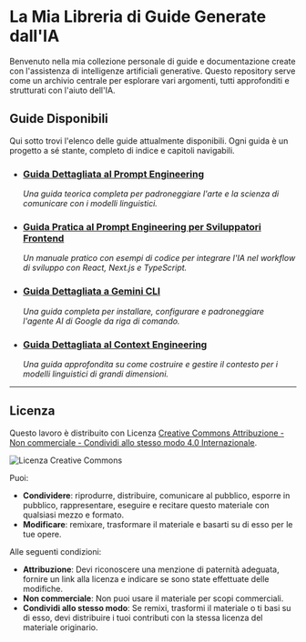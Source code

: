 # La Mia Libreria di Guide Generate dall'IA

Benvenuto nella mia collezione personale di guide e documentazione create con l'assistenza di intelligenze artificiali generative. Questo repository serve come un archivio centrale per esplorare vari argomenti, tutti approfonditi e strutturati con l'aiuto dell'IA.

## Guide Disponibili

Qui sotto trovi l'elenco delle guide attualmente disponibili. Ogni guida è un progetto a sé stante, completo di indice e capitoli navigabili.

- ### [Guida Dettagliata al Prompt Engineering](./guida-dettagliata-al-prompt-engineering/index.md)

  _Una guida teorica completa per padroneggiare l'arte e la scienza di comunicare con i modelli linguistici._

- ### [Guida Pratica al Prompt Engineering per Sviluppatori Frontend](./guida-pratica-al-prompt-engineering/index.md)

  _Un manuale pratico con esempi di codice per integrare l'IA nel workflow di sviluppo con React, Next.js e TypeScript._

- ### [Guida Dettagliata a Gemini CLI](./guida-dettagliata-a-gemini-cli/index.md)

  _Una guida completa per installare, configurare e padroneggiare l'agente AI di Google da riga di comando._

- ### [Guida Dettagliata al Context Engineering](./guida-dettagliata-al-context-engineering/index.md)
  _Una guida approfondita su come costruire e gestire il contesto per i modelli linguistici di grandi dimensioni._

---

## Licenza

Questo lavoro è distribuito con Licenza [Creative Commons Attribuzione - Non commerciale - Condividi allo stesso modo 4.0 Internazionale](http://creativecommons.org/licenses/by-nc-sa/4.0/).

![Licenza Creative Commons](https://i.creativecommons.org/l/by-nc-sa/4.0/88x31.png)

Puoi:

- **Condividere**: riprodurre, distribuire, comunicare al pubblico, esporre in pubblico, rappresentare, eseguire e recitare questo materiale con qualsiasi mezzo e formato.
- **Modificare**: remixare, trasformare il materiale e basarti su di esso per le tue opere.

Alle seguenti condizioni:

- **Attribuzione**: Devi riconoscere una menzione di paternità adeguata, fornire un link alla licenza e indicare se sono state effettuate delle modifiche.
- **Non commerciale**: Non puoi usare il materiale per scopi commerciali.
- **Condividi allo stesso modo**: Se remixi, trasformi il materiale o ti basi su di esso, devi distribuire i tuoi contributi con la stessa licenza del materiale originario.
